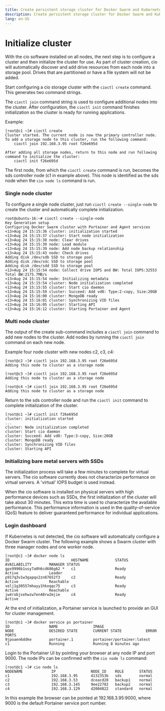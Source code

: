 ```yaml
---
title: Create persistent storage cluster for Docker Swarm and Kubernetes
description: Create persistent storage cluster for Docker Swarm and Kubernetes
lang: en-US
---
```


# Initialize cluster

With the cio software installed on all nodes, the next step is to configure a cluster and then initialize the cluster for use. As part of cluster creation, cio will automatically discover and add drive resources from each node into a storage pool. Drives that are partitioned or have a file system will not be added.

Start configuring a cio storage cluster with the `cioctl create` command. This generates two command strings.

The `cioctl join` command string is used to configure additional nodes into the cluster. After configuration, the `cioctl init` command finishes initialization so the cluster is ready for running applications.

Example:
```
[root@c1 ~]# cioctl create
Cluster started. The current node is now the primary controller node. To add a storage node to this cluster, run the following command:
    cioctl join 192.168.3.95 root f26e695d

After adding all storage nodes, return to this node and run following command to initialize the cluster:
    cioctl init f26e695d
```
The first node, from which the `cioctl create` command is run, becomes the sds controller node (c1 in example above). This node is identified as the sds node when the `cio node ls` command is run.

<h3>Single node cluster</h3>

To configure a single node cluster, just run `cioctl create --single-node` to create the cluster and automatically complete initialization.
```
root@ubuntu-16:~# cioctl create --single-node
Key Generation setup
Configuring Docker Swarm cluster with Portainer and Agent services
<13>Aug 24 15:15:36 cluster: initialization started
<13>Aug 24 15:15:37 cluster: Start node initialization
<13>Aug 24 15:15:38 node: Clear drives
<13>Aug 24 15:15:39 node: Load module
<13>Aug 24 15:15:39 node: Add node backup relationship
<13>Aug 24 15:15:43 node: Check drives
Adding disk /dev/sdb SSD to storage pool
Adding disk /dev/sdc SSD to storage pool
Adding disk /dev/sdd SSD to storage pool
<13>Aug 24 15:15:54 node: Collect drive IOPS and BW: Total IOPS:32553  Total BW:2175.7MB/s
<13>Aug 24 15:15:54 node: Initializing metadata
<13>Aug 24 15:15:54 cluster: Node initialization completed
<13>Aug 24 15:15:55 cluster: Start cio daemon
<13>Aug 24 15:15:59 cluster: Succeed: Add vd0: Type:2-copy, Size:20GB
<13>Aug 24 15:16:00 cluster: MongoDB ready
<13>Aug 24 15:16:01 cluster: Synchronizing VID files
<13>Aug 24 15:16:05 cluster: Starting API
<13>Aug 24 15:16:12 cluster: Starting Portainer and Agent
```

<h3>Multi node cluster</h3>

The output of the create sub-command includes a `cioctl join` command to add new nodes to the cluster. Add nodes by running the `cioctl join` command on each new node.

Example four node cluster with new nodes c2, c3, c4:
```
[root@c2 ~]# cioctl join 192.168.3.95 root f26e695d
Adding this node to cluster as a storage node

[root@c3 ~]# cioctl join 192.168.3.95 root f26e695d
Adding this node to cluster as a storage node

[root@c4 ~]# cioctl join 192.168.3.95 root f26e695d
Adding this node to cluster as a storage node
```
Return to the sds controller node and run the `cioctl init` command to complete initialization of the cluster.
```
[root@c1 ~]# cioctl init f26e695d
cluster: initialization started
...
cluster: Node initialization completed
cluster: Start cio daemon
cluster: Succeed: Add vd0: Type:3-copy, Size:20GB
cluster: MongoDB ready
cluster: Synchronizing VID files
cluster: Starting API
```

<h3>Initializing bare metal servers with SSDs</h3>

The initialization process will take a few minutes to complete for virtual servers. The cio software currently does not characterize performance on virtual servers. A 'virtual' IOPS budget is used instead.

When the cio software is installed on physical servers with high performance devices such as SSDs, the first initialization of the cluster will take about 30 minutes. This extra time is used to characterize the available performance. This performance information is used in the quality-of-service (QoS) feature to deliver guaranteed performance for individual applications.

<h3>Login dashboard</h3>

If Kubernetes is not detected, the cio software will automatically configure a Docker Swarm cluster. The following example shows a Swarm cluster with three manager nodes and one worker node.
```
[root@c1 ~]# docker node ls
ID                            HOSTNAME            STATUS              AVAILABILITY        MANAGER STATUS
gpx9996b1usy7a0h6cd686g62 *   c1                  Ready               Active              Leader
p917q3v1w3gapqx2zn87652f3     c2                  Ready               Active              Reachable
velj1g30557mhayy1hkoqqc75     c3                  Ready               Active              Reachable
jw4robjsehwzw7en48rw2mjie     c4                  Ready               Active
```
At the end of initialization, a Portainer service is launched to provide an GUI for cluster management.
```
[root@c1 ~]# docker service ps portainer
ID                  NAME                IMAGE                        NODE                DESIRED STATE       CURRENT STATE           ERROR               PORTS
9jpoaen6ddke        portainer.1         portainer/portainer:latest   c1                  Running             Running 8 minutes ago
```
Login to the Portainer UI by pointing your browser at any node IP and port 9000. The node IPs can be confirmed with the `cio node ls` command:
```
[root@c1 ~]# cio node ls
NODENAME             IP                NODE_ID    ROLE       STATUS
c1                   192.168.3.95      4132353b   sds        normal
c2                   192.168.3.53      dceacd20   backup1    normal
c3                   192.168.3.145     9ee22782   backup2    normal
c4                   192.168.3.129     d2004822   standard   normal
```
In this example the browser can be pointed at 192.168.3.95:9000, where 9000 is the default Portainer service port number.
